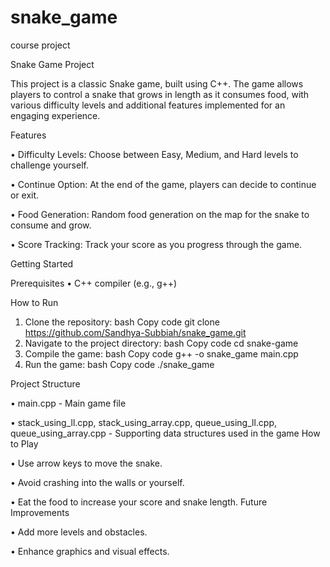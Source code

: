 # snake_game
course project



Snake Game Project

This project is a classic Snake game, built using C++. The game allows players to control a snake that grows in length as it consumes food, with various difficulty levels 
and additional features implemented for an engaging experience.



Features

•	Difficulty Levels: Choose between Easy, Medium, and Hard levels to challenge yourself.

•	Continue Option: At the end of the game, players can decide to continue or exit.

•	Food Generation: Random food generation on the map for the snake to consume and grow.

•	Score Tracking: Track your score as you progress through the game.



Getting Started

Prerequisites
•	C++ compiler (e.g., g++)



How to Run
1.	Clone the repository:
bash
Copy code
git clone https://github.com/Sandhya-Subbiah/snake_game.git
2.	Navigate to the project directory:
bash
Copy code
cd snake-game
3.	Compile the game:
bash
Copy code
g++ -o snake_game main.cpp
4.	Run the game:
bash
Copy code
./snake_game


Project Structure

•	main.cpp - Main game file

•	stack_using_ll.cpp, stack_using_array.cpp, queue_using_ll.cpp, queue_using_array.cpp - Supporting data structures used in the game
How to Play

•	Use arrow keys to move the snake.

•	Avoid crashing into the walls or yourself.

•	Eat the food to increase your score and snake length.
Future Improvements

•	Add more levels and obstacles.

•	Enhance graphics and visual effects.


